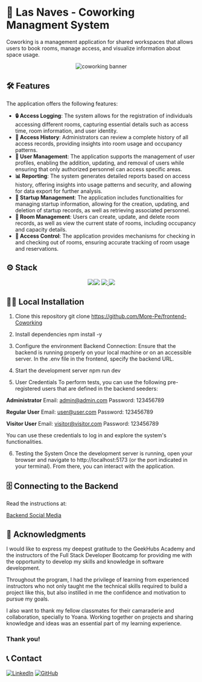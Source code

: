 # 🏢 Las Naves - Coworking Managment System

Coworking is a management application for shared workspaces that allows users to book rooms, manage access, and visualize information about space usage.

<p align="center">
  <img alt="coworking banner" src="./src/assets/home-screen.gif">
</p>

## 🛠️ Features
The application offers the following features:

- **🔒 Access Logging**: The system allows for the registration of individuals accessing different rooms, capturing essential details such as access time, room information, and user identity.
- **📜 Access History**: Administrators can review a complete history of all access records, providing insights into room usage and occupancy patterns.
- **👥 User Management**: The application supports the management of user profiles, enabling the addition, updating, and removal of users while ensuring that only authorized personnel can access specific areas.
- **📊 Reporting**: The system generates detailed reports based on access history, offering insights into usage patterns and security, and allowing for data export for further analysis.
- **🚀 Startup Management**: The application includes functionalities for managing startup information, allowing for the creation, updating, and deletion of startup records, as well as retrieving associated personnel.
- **🏢 Room Management**: Users can create, update, and delete room records, as well as view the current state of rooms, including occupancy and capacity details.
- **🔐 Access Control**: The application provides mechanisms for checking in and checking out of rooms, ensuring accurate tracking of room usage and reservations.

## ⚙️ Stack
<div align="center"> 
<a href="https://reactjs.org/"><img src="https://img.shields.io/badge/React-20232A?style=for-the-badge&logo=react&logoColor=61DAFB"/></a><a href="https://typescriptlang.org"><img src= "https://img.shields.io/badge/TypeScript-007ACC?style=for-the-badge&logo=typescript&logoColor=white" /></a>
<a href="https://vitejs.dev/"><img src="https://img.shields.io/badge/Vite-B73BFE?style=for-the-badge&logo=vite&logoColor=FFD62E"/></a><a href="https://mui.com/"> 
<img src="https://img.shields.io/badge/MUI-007FFF?style=for-the-badge&logo=mui&logoColor=white"/></a>  
</div>

## 🧑‍💻 Local Installation

1. Clone this repository
git clone https://github.com/More-Pe/frontend-Coworking

2. Install dependencies
npm install -y

3. Configure the environment
Backend Connection: Ensure that the backend is running properly on your local machine or on an accessible server. In the .env file in the frontend, specify the backend URL.

4. Start the development server
npm run dev

5. User Credentials
To perform tests, you can use the following pre-registered users that are defined in the backend seeders:

**Administrator**
Email: admin@admin.com Password: 123456789

**Regular User** 
Email: user@user.com Password: 123456789

**Visitor User** 
Email: visitor@visitor.com Password: 123456789

You can use these credentials to log in and explore the system's functionalities.

6. Testing the System
Once the development server is running, open your browser and navigate to http://localhost:5173 (or the port indicated in your terminal). From there, you can interact with the application.

## 🗄️ Connecting to the Backend
Read the instructions at:

[Backend Social Media](https://github.com/More-Pe/backend-Coworking)

## 🙌 Acknowledgments

I would like to express my deepest gratitude to the GeekHubs Academy and the instructors of the Full Stack Developer Bootcamp for providing me with the opportunity to develop my skills and knowledge in software development.

Throughout the program, I had the privilege of learning from experienced instructors who not only taught me the technical skills required to build a project like this, but also instilled in me the confidence and motivation to pursue my goals.

I also want to thank my fellow classmates for their camaraderie and collaboration, specially to Yoana. Working together on projects and sharing knowledge and ideas was an essential part of my learning experience.

### Thank you!

## 📞 Contact

<a href=https://www.linkedin.com/in/morena-peralta-almada target="blank">![LinkedIn](https://img.shields.io/badge/LinkedIn-0077B5?style=for-the-badge&logo=linkedin&logoColor=white)</a> <a href=https://www.github.com/More-Pe target="blank">![GitHub](https://img.shields.io/badge/GitHub-100000?style=for-the-badge&logo=github&logoColor=white)</a>